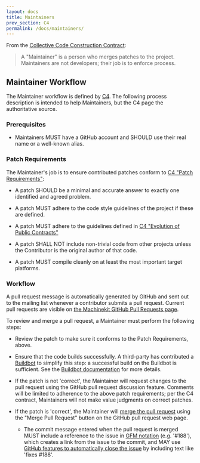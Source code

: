 ```yaml
---
layout: docs
title: Maintainers
prev_section: C4
permalink: /docs/maintainers/
---
```


From the [Collective Code Construction Contract][1]:

> A "Maintainer" is a person who merges patches to the
> project. Maintainers are not developers; their job is to enforce
> process.

## Maintainer Workflow

The Maintainer workflow is defined by [C4][1].  The following process
description is intended to help Maintainers, but the C4 page the
authoritative source.

### Prerequisites

- Maintainers MUST have a GitHub account and SHOULD use their real
  name or a well-known alias.

### Patch Requirements

The Maintainer's job is to ensure contributed patches conform to [C4
"Patch Requirements"][1]:

- A patch SHOULD be a minimal and accurate answer to exactly one
  identified and agreed problem.

- A patch MUST adhere to the code style guidelines of the project if
  these are defined.

- A patch MUST adhere to the guidelines defined in [C4 "Evolution of
  Public Contracts"][1]

- A patch SHALL NOT include non-trivial code from other projects
  unless the Contributor is the original author of that code.

- A patch MUST compile cleanly on at least the most important target
  platforms.

### Workflow

A pull request message is automatically generated by GitHub and sent
out to the mailing list whenever a contributor submits a pull
request.  Current pull requests are visible on
[the Machinekit GitHub Pull Requests page][2].

To review and merge a pull request, a Maintainer must perform the
following steps:

- Review the patch to make sure it conforms to the Patch Requirements,
  above.

- Ensure that the code builds successfully.  A third-party has
  contributed a [Buildbot][3] to simplify this step: a successful
  build on the Buildbot is sufficient.  See the [Buildbot
  documentation][7] for more details.

- If the patch is not 'correct', the Maintainer will request changes
  to the pull request using the GitHub pull request discussion
  feature. Comments will be limited to adherence to the above patch
  requirements; per the C4 contract, Maintainers will not make value
  judgments on correct patches.

- If the patch is 'correct', the Maintainer will [merge the pull
  request][5] using the "Merge Pull Request" button on the GitHub pull
  request web page.

  - The commit message entered when the pull request is merged MUST
    include a reference to the issue in [GFM notation][6]
    (e.g. '#188'), which creates a link from the issue to the commit,
    and MAY use [GitHub features to automatically close the issue][4]
    by including text like 'fixes #188'.

[1]:  /docs/C4/
[2]:  https://github.com/machinekit/machinekit/pulls/
[3]:  http://buildbot.dovetail-automata.com/grid
[4]:  https://help.github.com/articles/closing-issues-via-commit-messages
[5]:  https://help.github.com/articles/merging-a-pull-request
[6]:  https://help.github.com/articles/writing-on-github#references
[7]:  /docs/buildbot/